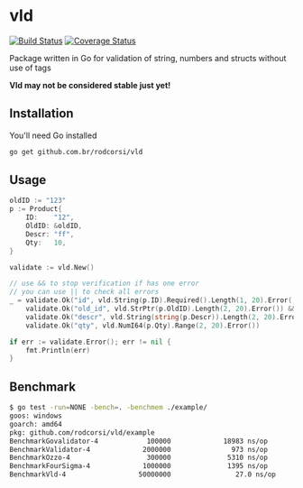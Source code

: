 # vld

[![Build Status](https://travis-ci.org/rodcorsi/vld.svg?branch=master)](https://travis-ci.org/rodcorsi/vld)
[![Coverage Status](https://coveralls.io/repos/github/rodcorsi/vld/badge.svg?branch=master)](https://coveralls.io/github/rodcorsi/vld?branch=master)

Package written in Go for validation of string, numbers and structs without use of tags

**Vld may not be considered stable just yet!**

## Installation

You'll need Go installed

```bash
go get github.com.br/rodcorsi/vld
```

## Usage

```go
oldID := "123"
p := Product{
    ID:    "12",
    OldID: &oldID,
    Descr: "ff",
    Qty:   10,
}

validate := vld.New()

// use && to stop verification if has one error
// you can use || to check all errors
_ = validate.Ok("id", vld.String(p.ID).Required().Length(1, 20).Error()) &&
    validate.Ok("old_id", vld.StrPtr(p.OldID).Length(2, 20).Error()) &&
    validate.Ok("descr", vld.String(string(p.Descr)).Length(2, 20).Error()) &&
    validate.Ok("qty", vld.NumI64(p.Qty).Range(2, 20).Error())

if err := validate.Error(); err != nil {
    fmt.Println(err)
}
```

## Benchmark

```bash
$ go test -run=NONE -bench=. -benchmem ./example/
goos: windows
goarch: amd64
pkg: github.com/rodcorsi/vld/example
BenchmarkGovalidator-4            100000             18983 ns/op            3072 B/op         48 allocs/op
BenchmarkValidator-4             2000000               973 ns/op              64 B/op          2 allocs/op
BenchmarkOzzo-4                   300000              5310 ns/op            2104 B/op         50 allocs/op
BenchmarkFourSigma-4             1000000              1395 ns/op             688 B/op         25 allocs/op
BenchmarkVld-4                  50000000                27.0 ns/op             0 B/op          0 allocs/op
```